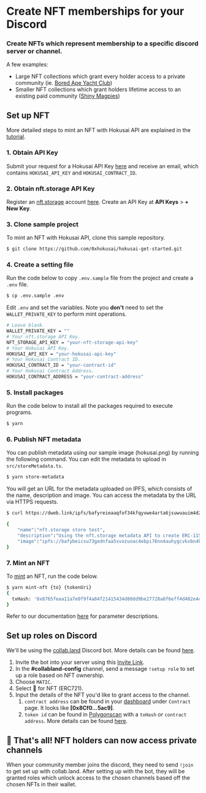 # Create NFT memberships for your Discord

### Create NFTs which represent membership to a specific discord server or channel.

A few examples:

- Large NFT collections which grant every holder access to a private community (ie. [Bored Ape Yacht Club](https://opensea.io/collection/boredapeyachtclub))
- Smaller NFT collections which grant holders lifetime access to an existing paid community ([Shiny Magpies](https://opensea.io/collection/shiny-magpies))

## Set up NFT

More detailed steps to mint an NFT with Hokusai API are explained in the [tutorial](get-started.md).

### 1. Obtain API Key

Submit your request for a Hokusai API Key [here](https://0xhokusai.notion.site/Hokusai-API-Application-form-a6d8118d416b41d88632396e3156cddb) and receive an email, which contains `HOKUSAI_API_KEY` and `HOKUSAI_CONTRACT_ID`.

### 2. Obtain nft.storage API Key

Register an [nft.storage](http://nft.storage) account [here](https://nft.storage/login/). Create an API Key at **API Keys** > **+ New Key**.


### 3. Clone sample project

To mint an NFT with Hokusai API, clone this sample repository.

```bash
$ git clone https://github.com/0xhokusai/hokusai-get-started.git
```

### 4. Create a setting file

Run the code below to copy `.env.sample` file from the project and create a `.env` file.

```bash
$ cp .env.sample .env
```

Edit `.env` and set the variables. Note you **don't** need to set the `WALLET_PRIVATE_KEY` to perform mint operations.

```bash
# Leave blank.
WALLET_PRIVATE_KEY = ""
# Your nft.storage API Key.
NFT_STORAGE_API_KEY = "your-nft-storage-api-key"
# Your Hokusai API Key.
HOKUSAI_API_KEY = "your-hokusai-api-key"
# Your Hokusai Contract ID.
HOKUSAI_CONTRACT_ID = "your-contract-id"
# Your Hokusai Contract Address.
HOKUSAI_CONTRACT_ADDRESS = "your-contract-address"
```

### 5. Install packages

Run the code below to install all the packages required to execute programs.

```bash
$ yarn
```

### 6. Publish NFT metadata

You can publish metadata using our sample image (hokusai.png) by running the following command. You can edit the metadata to upload in `src/storeMetadata.ts`.

```bash
$ yarn store-metadata
```

You will get an URL for the metadata uploaded on IPFS, which consists of the name, description and image. You can access the metadata by the URL via HTTPS requests.

```bash
$ curl https://dweb.link/ipfs/bafyreieaaqfof34kfqyvwe4arta6jsuwuauim4d24qo22ct2xnvjnlnrb4/metadata.json

{
    "name":"nft.storage store test",
    "description":"Using the nft.storage metadata API to create ERC-1155 compatible metadata.",
    "image":"ipfs://bafybeicsu73gednfaa5svozuoac4ebpi76nn4auhygcvkvbn4kk2vdv5ey/hokusai.png"
}
```

### 7. Mint an NFT

To [mint](glosarry.md#mint) an NFT, run the code below.
```bash
$ yarn mint-nft {to} {tokenUri}
{
  txHash: '0x8765feaa11a7e0f9f4a84f21415434d80dd9be27728a8f6eff4d402e4d0c2766' # example Transaction Hash
}
```
Refer to our documentation [here](../../swagger.yaml#mint-a-new-nft) for parameter descriptions.

## Set up roles on Discord

We'll be using the [collab.land](https://collab.land/) Discord bot. More details can be found [here](https://collabland.freshdesk.com/support/solutions/articles/70000036689-discord-bot-walkthrough).

1. Invite the bot into your server using this [Invite Link](https://discord.com/oauth2/authorize?client_id=704521096837464076&scope=bot&permissions=8).
2. In the **#collabland-config** channel, send a message `!setup role` to set up a role based on NFT ownership.
3. Choose `MATIC`.
4. Select 🤑 for NFT (ERC721).
5. Input the details of the NFT you'd like to grant access to the channel.
    1. `contract address` can be found in your [dashboard](https://dashboard.hokusai.app/) under `Contract` page. It looks like **[0x8Cf0...5ac9]**.
    2. `token id` can be found in [Polygonscan](https://polygonscan.com/) with a `txHash` or `contract address`. More details can be found [here](get-started.md#11-check-tokenid-on-polygonscan).


## 🎊 That's all! NFT holders can now access private channels

When your community member joins the discord, they need to send `!join` to get set up with collab.land. After setting up with the bot, they will be granted roles which unlock access to the chosen channels based off the chosen NFTs in their wallet.

